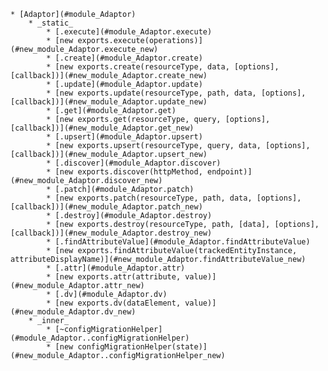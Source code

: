     * [Adaptor](#module_Adaptor)
        * _static_
            * [.execute](#module_Adaptor.execute)
            * [new exports.execute(operations)](#new_module_Adaptor.execute_new)
            * [.create](#module_Adaptor.create)
            * [new exports.create(resourceType, data, [options], [callback])](#new_module_Adaptor.create_new)
            * [.update](#module_Adaptor.update)
            * [new exports.update(resourceType, path, data, [options], [callback])](#new_module_Adaptor.update_new)
            * [.get](#module_Adaptor.get)
            * [new exports.get(resourceType, query, [options], [callback])](#new_module_Adaptor.get_new)
            * [.upsert](#module_Adaptor.upsert)
            * [new exports.upsert(resourceType, query, data, [options], [callback])](#new_module_Adaptor.upsert_new)
            * [.discover](#module_Adaptor.discover)
            * [new exports.discover(httpMethod, endpoint)](#new_module_Adaptor.discover_new)
            * [.patch](#module_Adaptor.patch)
            * [new exports.patch(resourceType, path, data, [options], [callback])](#new_module_Adaptor.patch_new)
            * [.destroy](#module_Adaptor.destroy)
            * [new exports.destroy(resourceType, path, [data], [options], [callback])](#new_module_Adaptor.destroy_new)
            * [.findAttributeValue](#module_Adaptor.findAttributeValue)
            * [new exports.findAttributeValue(trackedEntityInstance, attributeDisplayName)](#new_module_Adaptor.findAttributeValue_new)
            * [.attr](#module_Adaptor.attr)
            * [new exports.attr(attribute, value)](#new_module_Adaptor.attr_new)
            * [.dv](#module_Adaptor.dv)
            * [new exports.dv(dataElement, value)](#new_module_Adaptor.dv_new)
        * _inner_
            * [~configMigrationHelper](#module_Adaptor..configMigrationHelper)
            * [new configMigrationHelper(state)](#new_module_Adaptor..configMigrationHelper_new)

